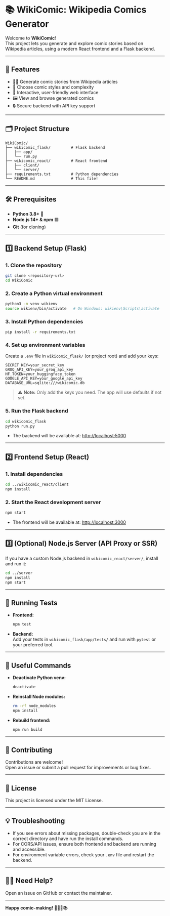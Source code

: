 # 📚 WikiComic: Wikipedia Comics Generator

Welcome to **WikiComic**!  
This project lets you generate and explore comic stories based on Wikipedia articles, using a modern React frontend and a Flask backend.

---

## 🚀 Features

- 🦸‍♂️ Generate comic stories from Wikipedia articles
- 🎨 Choose comic styles and complexity
- 📖 Interactive, user-friendly web interface
- 🖼️ View and browse generated comics
- 🔒 Secure backend with API key support

---

## 🗂️ Project Structure

```
WikiComic/
├── wikicomic_flask/         # Flask backend
│   ├── app/
│   └── run.py
├── wikicomic_react/         # React frontend
│   ├── client/
│   └── server/
├── requirements.txt         # Python dependencies
└── README.md                # This file!
```

---

## 🛠️ Prerequisites

- **Python 3.8+** 🐍
- **Node.js 14+ & npm** 🟩
- **Git** (for cloning)

---

## 1️⃣ Backend Setup (Flask)

### 1. Clone the repository

```bash
git clone <repository-url>
cd WikiComic
```

### 2. Create a Python virtual environment

```bash
python3 -m venv wikienv
source wikienv/bin/activate   # On Windows: wikienv\Scripts\activate
```

### 3. Install Python dependencies

```bash
pip install -r requirements.txt
```

### 4. Set up environment variables

Create a `.env` file in `wikicomic_flask/` (or project root) and add your keys:

```
SECRET_KEY=your_secret_key
GROQ_API_KEY=your_groq_api_key
HF_TOKEN=your_huggingface_token
GOOGLE_API_KEY=your_google_api_key
DATABASE_URL=sqlite:///wikicomic.db
```

> ⚠️ **Note:** Only add the keys you need. The app will use defaults if not set.

### 5. Run the Flask backend

```bash
cd wikicomic_flask
python run.py
```

- The backend will be available at: [http://localhost:5000](http://localhost:5000)

---

## 2️⃣ Frontend Setup (React)

### 1. Install dependencies

```bash
cd ../wikicomic_react/client
npm install
```

### 2. Start the React development server

```bash
npm start
```

- The frontend will be available at: [http://localhost:3000](http://localhost:3000)

---

## 3️⃣ (Optional) Node.js Server (API Proxy or SSR)

If you have a custom Node.js backend in `wikicomic_react/server/`, install and run it:

```bash
cd ../server
npm install
npm start
```

---

## 🧪 Running Tests

- **Frontend:**  
  ```bash
  npm test
  ```
- **Backend:**  
  Add your tests in `wikicomic_flask/app/tests/` and run with `pytest` or your preferred tool.

---

## 🧹 Useful Commands

- **Deactivate Python venv:**  
  ```bash
  deactivate
  ```
- **Reinstall Node modules:**  
  ```bash
  rm -rf node_modules
  npm install
  ```
- **Rebuild frontend:**  
  ```bash
  npm run build
  ```

---

## 📝 Contributing

Contributions are welcome!  
Open an issue or submit a pull request for improvements or bug fixes.

---

## 📄 License

This project is licensed under the MIT License.

---

## 💡 Troubleshooting

- If you see errors about missing packages, double-check you are in the correct directory and have run the install commands.
- For CORS/API issues, ensure both frontend and backend are running and accessible.
- For environment variable errors, check your `.env` file and restart the backend.

---

## 🙋‍♂️ Need Help?

Open an issue on GitHub or contact the maintainer.

---

**Happy comic-making!** 🎉🦸‍♀️📚